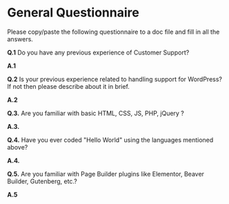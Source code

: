 # General Questionnaire

Please copy/paste the following questionnaire to a doc file and fill in all the answers.

**Q.1** Do you have any previous experience of Customer Support?

**A.1** 

**Q.2** Is your previous experience related to handling support for WordPress? If not then please describe about it in brief.

**A.2**

**Q.3.** Are you familiar with basic HTML, CSS, JS, PHP, jQuery ?

**A.3.**

**Q.4.** Have you ever coded "Hello World" using the languages mentioned above?

**A.4.**

**Q.5.** Are you familiar with Page Builder plugins like Elementor, Beaver Builder, Gutenberg, etc.?

**A.5**





